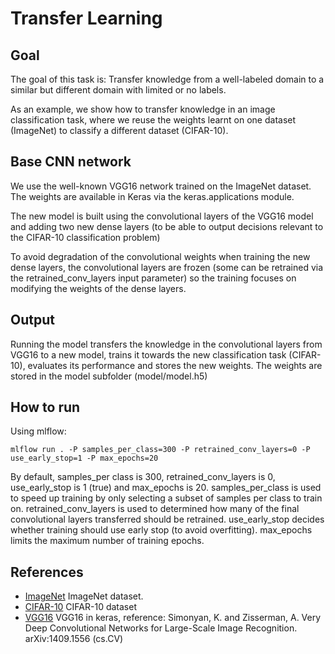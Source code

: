 # Transfer Learning

## Goal

The goal of this task is: Transfer knowledge from a well-labeled domain to a similar but different domain with limited or no labels. 

As an example, we show how to transfer knowledge in an image classification task, where we reuse the weights learnt on one dataset (ImageNet) to classify a different dataset (CIFAR-10). 

## Base CNN network

We use the well-known VGG16 network trained on the ImageNet dataset. The weights are available in Keras via the keras.applications module. 

The new model is built using the convolutional layers of the VGG16 model and adding two new dense layers (to be able to output decisions relevant to the CIFAR-10 classification problem)

To avoid degradation of the convolutional weights when training the new dense layers, the convolutional layers are frozen (some can be retrained via the retrained_conv_layers input parameter) so the training focuses on modifying the weights of the dense layers.


## Output

Running the model transfers the knowledge in the convolutional layers from VGG16 to a new model, trains it towards the new classification task (CIFAR-10), evaluates its performance and stores the new weights. The weights are stored in the model subfolder (model/model.h5)

## How to run

Using mlflow:

`mlflow run . -P samples_per_class=300 -P retrained_conv_layers=0 -P use_early_stop=1 -P max_epochs=20`

By default, samples_per class is 300, retrained_conv_layers is 0, use_early_stop is 1 (true) and max_epochs is 20. samples_per_class is used to speed up training by only selecting a subset of samples per class to train on. retrained_conv_layers is used to determined how many of the final convolutional layers transferred should be retrained. use_early_stop decides whether training should use early stop (to avoid overfitting). max_epochs limits the maximum number of training epochs.



## References

- [ImageNet](http://www.image-net.org/) ImageNet dataset.
- [CIFAR-10](https://www.cs.toronto.edu/~kriz/cifar.html) CIFAR-10 dataset
- [VGG16](https://keras.io/applications/#vgg16) VGG16 in keras, reference: Simonyan, K. and Zisserman, A. Very Deep Convolutional Networks for Large-Scale Image Recognition.  	arXiv:1409.1556 (cs.CV)

